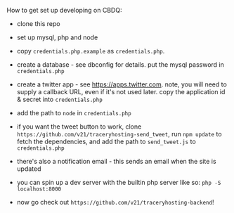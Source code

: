 How to get set up developing on CBDQ:

- clone this repo
- set up mysql, php and node
- copy `credentials.php.example` as `credentials.php`.
- create a database - see dbconfig for details. put the mysql password in `credentials.php`
- create a twitter app - see https://apps.twitter.com. note, you will need to supply a callback URL, even if it's not used later. copy the application id & secret into `credentials.php`
- add the path to `node` in `credentials.php`
- if you want the tweet button to work, clone `https://github.com/v21/traceryhosting-send_tweet`, run `npm update` to fetch the dependencies, and add the path to `send_tweet.js` to `credentials.php`
- there's also a notification email - this sends an email when the site is updated
- you can spin up a dev server with the builtin php server like so: `php -S localhost:8000`

- now go check out `https://github.com/v21/traceryhosting-backend`!